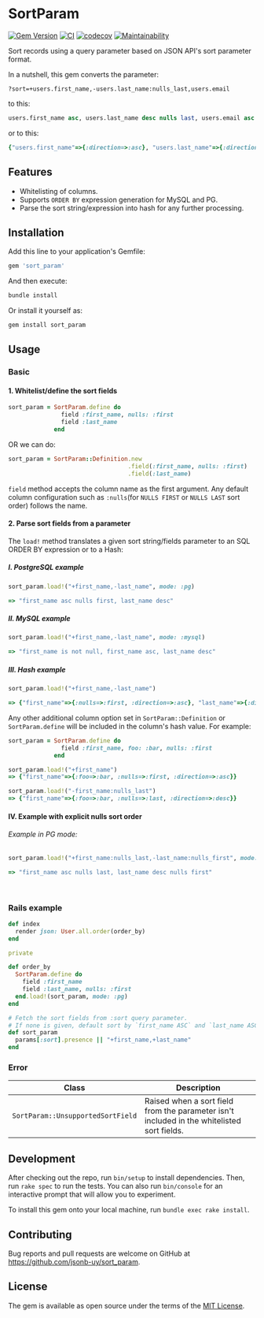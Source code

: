 # SortParam

[![Gem Version](https://badge.fury.io/rb/sort_param.svg)](https://badge.fury.io/rb/sort_param) [![CI](https://github.com/jsonb-uy/sort_param/actions/workflows/ruby.yml/badge.svg?branch=main)](https://github.com/jsonb-uy/sort_param/actions/workflows/ruby.yml) [![codecov](https://codecov.io/gh/jsonb-uy/sort_param/branch/main/graph/badge.svg?token=09RE3PZW4G)](https://codecov.io/gh/jsonb-uy/sort_param) [![Maintainability](https://api.codeclimate.com/v1/badges/d1655f67377c21e9618a/maintainability)](https://codeclimate.com/github/jsonb-uy/sort_param/maintainability)

Sort records using a query parameter based on JSON API's sort parameter format.

In a nutshell, this gem converts the parameter:
```
?sort=+users.first_name,-users.last_name:nulls_last,users.email
```

to this:
```SQL
users.first_name asc, users.last_name desc nulls last, users.email asc
```

or to this:
```ruby
{"users.first_name"=>{:direction=>:asc}, "users.last_name"=>{:direction=>:desc, :nulls=>:last}, "users.email"=>{:direction=>:asc}}
```

## Features

* Whitelisting of columns.
* Supports `ORDER BY` expression generation for MySQL and PG.
* Parse the sort string/expression into hash for any further processing.

## Installation

Add this line to your application's Gemfile:

```ruby
gem 'sort_param'
```

And then execute:

```sh
bundle install
```

Or install it yourself as:

```sh
gem install sort_param
```

## Usage

### Basic


#### 1. Whitelist/define the sort fields

```ruby
sort_param = SortParam.define do
               field :first_name, nulls: :first
               field :last_name
             end
```


OR we can do:

```ruby
sort_param = SortParam::Definition.new
                                  .field(:first_name, nulls: :first)
                                  .field(:last_name)
```

`field` method accepts the column name as the first argument. Any default column configuration such as `:nulls`(for `NULLS FIRST` or `NULLS LAST` sort order) follows the name.

#### 2. Parse sort fields from a parameter

The `load!` method translates a given sort string/fields parameter to an SQL ORDER BY expression or to a Hash: 

##### I. PostgreSQL example

```ruby
sort_param.load!("+first_name,-last_name", mode: :pg)

=> "first_name asc nulls first, last_name desc"
```

##### II. MySQL example

```ruby
sort_param.load!("+first_name,-last_name", mode: :mysql)

=> "first_name is not null, first_name asc, last_name desc"
```

##### III. Hash example

```ruby
sort_param.load!("+first_name,-last_name")

=> {"first_name"=>{:nulls=>:first, :direction=>:asc}, "last_name"=>{:direction=>:desc}}
```

Any other additional column option set in `SortParam::Definition` or `SortParam.define` will be included in the column's hash value.
For example:

```ruby
sort_param = SortParam.define do
               field :first_name, foo: :bar, nulls: :first
             end

sort_param.load!("+first_name")
=> {"first_name"=>{:foo=>:bar, :nulls=>:first, :direction=>:asc}}

sort_param.load!("-first_name:nulls_last")
=> {"first_name"=>{:foo=>:bar, :nulls=>:last, :direction=>:desc}}
```

#### IV. Example with explicit nulls sort order

###### Example in PG mode:

```ruby
sort_param.load!("+first_name:nulls_last,-last_name:nulls_first", mode: :pg)

=> "first_name asc nulls last, last_name desc nulls first"
```
<br/>

### Rails example

```ruby
def index 
  render json: User.all.order(order_by)
end

private

def order_by
  SortParam.define do
    field :first_name
    field :last_name, nulls: :first
  end.load!(sort_param, mode: :pg)
end

# Fetch the sort fields from :sort query parameter.
# If none is given, default sort by `first_name ASC` and `last_name ASC NULLS FIRST`.
def sort_param
  params[:sort].presence || "+first_name,+last_name"
end
```

### Error

| Class | Description |
| ----------- | ----------- |
| `SortParam::UnsupportedSortField` | Raised when a sort field from the parameter isn't included in the whitelisted sort fields. |

## Development

After checking out the repo, run `bin/setup` to install dependencies. Then, run `rake spec` to run the tests. You can also run `bin/console` for an interactive prompt that will allow you to experiment.

To install this gem onto your local machine, run `bundle exec rake install`.

## Contributing

Bug reports and pull requests are welcome on GitHub at https://github.com/jsonb-uy/sort_param.

## License

The gem is available as open source under the terms of the [MIT License](https://opensource.org/licenses/MIT).
